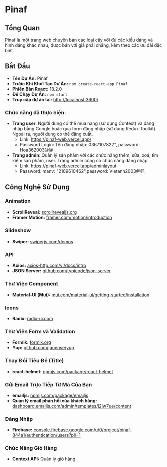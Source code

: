 # Pinaf

## Tổng Quan

Pinaf là một trang web chuyên bán các loại cây với đủ các kiểu dáng và hình dáng khác nhau, được bán với giá phải chăng, kèm theo các ưu đãi đặc biệt.

## Bắt Đầu

- **Tên Dự Án:** Pinaf
- **Trước Khi Khởi Tạo Dự Án:** `npm create-react-app Pinaf`
- **Phiên Bản React:** 18.2.0
- **Để Chạy Dự Án:** `npm start`
- **Truy cập dự án tại:** [http://localhost:3600/](http://localhost:3600/)

### Chức năng đã thực hiện:
- **Trang user**: Người dùng có thể mua hàng (sử dụng Context) và đăng nhập bằng Google hoặc qua form
đăng nhập (sử dụng Redux Toolkit). Ngoài ra, người dùng có thể đăng xuất.
  - Link: https://pinaf-web.vercel.app/
  - Password Login: Tên đăng nhập: 0367107822", password: Hoa362003@@
- **Trang admin**: Quản lý sản phẩm với các chức năng thêm, sửa, xoá, tìm kiếm sản phẩm, user. Trang admin
cũng có chức năng đăng nhập
  - Link: https://pinaf-web.vercel.app/adminlayout
  - Password: manv: "2109610462",password: Vietanh2003@@,

## Công Nghệ Sử Dụng

### Animation

- **ScrollReveal:** [scrollrevealjs.org](https://scrollrevealjs.org/)
- **Framer Motion:** [framer.com/motion/introduction](https://www.framer.com/motion/introduction/)

### Slideshow

- **Swiper:** [swiperjs.com/demos](https://swiperjs.com/demos)

### API

- **Axios:** [axios-http.com/vi/docs/intro](https://axios-http.com/vi/docs/intro)
- **JSON Server:** [github.com/typicode/json-server](https://github.com/typicode/json-server)

### Thư Viện Component

- **Material-UI (Mui):** [mui.com/material-ui/getting-started/installation](https://mui.com/material-ui/getting-started/installation/)

### Icons

- **Radix:** [radix-ui.com](https://www.radix-ui.com/)

### Thư Viện Form và Validation

- **Formik:** [formik.org](https://formik.org/)
- **Yup:** [github.com/jquense/yup](https://github.com/jquense/yup)

### Thay Đổi Tiêu Đề (Title)

- **react-helmet:** [npmjs.com/package/react-helmet](https://www.npmjs.com/package/react-helmet)

### Gửi Email Trực Tiếp Từ Mã Của Bạn

- **emailjs:** [npmjs.com/package/emailjs](https://www.npmjs.com/package/emailjs)
- **Quản lý email phản hồi của khách hàng:** [dashboard.emailjs.com/admin/templates/j2lw7ue/content](https://dashboard.emailjs.com/admin/templates/j2lw7ue/content)

### Đăng Nhập

- **Firebase:** [console.firebase.google.com/u/0/project/pinaf-844a1/authentication/users?pli=1](https://console.firebase.google.com/u/0/project/pinaf-844a1/authentication/users?pli=1)

### Chức Năng Giỏ Hàng

- **Context API:** Quản lý giỏ hàng


